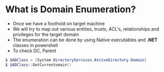 # **What is Domain Enumeration?**

- Once we have a foothold on target machine
- We will try to map out various entities, trusts, ACL's, relationships and privileges for the target domain
- The enumeration can be done by using Native executables and **.NET** classes in powershell
- To check DC, Parent 
```powershell
$ $ADClass = [System.DirectoryServices.AtciveDirectory.Domain]
$ $ADClass::GetCurrentomain()
```



